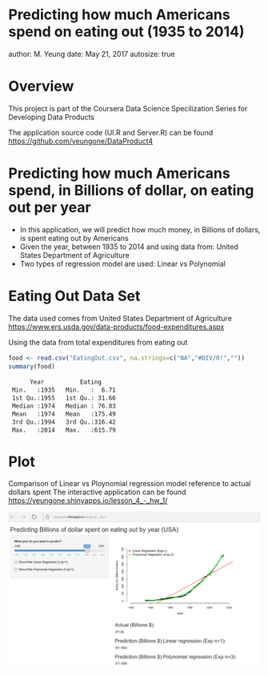 Predicting how much Americans spend on eating out (1935 to 2014)
========================================================
author: M. Yeung
date: May 21, 2017
autosize: true


Overview
========================================================

This project is part of the Coursera Data Science Specilization Series for Developing Data Products

The application source code (UI.R and Server.R) can be found https://github.com/yeungone/DataProduct4





Predicting how much Americans spend, in Billions of dollar,  on eating out per year 
========================================================



- In this application, we will predict how much money, in Billions of dollars, is spent eating out by Americans
- Given the year, between 1935 to 2014 and using data from: United States Department of Agriculture
- Two types of regression model are used: Linear vs Polynomial


Eating Out Data Set
========================================================
The data used comes from United States Department of Agriculture
https://www.ers.usda.gov/data-products/food-expenditures.aspx

Using the data from total expenditures from eating out


```r
food <- read.csv("EatingOut.csv", na.strings=c("NA","#DIV/0!",""))
summary(food)
```

```
      Year          Eating      
 Min.   :1935   Min.   :  6.71  
 1st Qu.:1955   1st Qu.: 31.66  
 Median :1974   Median : 76.83  
 Mean   :1974   Mean   :175.49  
 3rd Qu.:1994   3rd Qu.:316.42  
 Max.   :2014   Max.   :615.79  
```

Plot
========================================================
Comparison of Linear vs Ploynomial regression model reference to actual dollars spent
The interactive application can be found
https://yeungone.shinyapps.io/lesson_4_-_hw_1/

![Eating Out](Eatingout.png)



